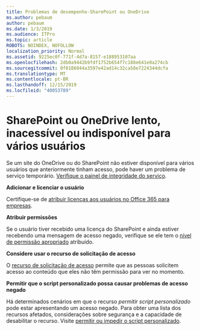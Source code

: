```yaml
---
title: Problemas de desempenho-SharePoint ou OneDrive
ms.author: pebaum
author: pebaum
ms.date: 1/3/2019
ms.audience: ITPro
ms.topic: article
ROBOTS: NOINDEX, NOFOLLOW
localization_priority: Normal
ms.assetid: 9225ec0f-771f-4d7a-8157-e188953107aa
ms.openlocfilehash: 2db0a9442b9fdf1752b654f7c188e641e0a274cb
ms.sourcegitcommit: 0f0186044a3597e42ad14c32ca58e7224344dcfa
ms.translationtype: MT
ms.contentlocale: pt-BR
ms.lasthandoff: 12/15/2019
ms.locfileid: "40053789"
---
```

# <a name="sharepoint-or-onedrive-slow-inaccessible-or-unavailable-for-multiple-users"></a>SharePoint ou OneDrive lento, inacessível ou indisponível para vários usuários

Se um site do OneDrive ou do SharePoint não estiver disponível para vários usuários que anteriormente tinham acesso, pode haver um problema de serviço temporário. [Verifique o painel de integridade do serviço](https://portal.office.com/adminportal/home#/servicehealth).

**Adicionar e licenciar o usuário**

Certifique-se de [atribuir licenças aos usuários no Office 365 para empresas](https://docs.microsoft.com/office365/admin/subscriptions-and-billing/assign-licenses-to-users?view=o365-worldwide&amp;tabs=One).


**Atribuir permissões**

Se o usuário tiver recebido uma licença do SharePoint e ainda estiver recebendo uma mensagem de acesso negado, verifique se ele tem o [nível de permissão apropriado](https://docs.microsoft.com/sharepoint/understanding-permission-levels) atribuído.

**Considere usar o recurso de solicitação de acesso**

O [recurso de solicitação de acesso](https://support.office.com/article/Set-up-and-manage-access-requests-94B26E0B-2822-49D4-929A-8455698654B3) permite que as pessoas solicitem acesso ao conteúdo que eles não têm permissão para ver no momento.

**Permitir que o script personalizado possa causar problemas de acesso negado**

Há determinados cenários em que o recurso *permitir script personalizado* pode estar apresentando um acesso negado. Para obter uma lista dos recursos afetados, considerações sobre segurança e a capacidade de desabilitar o recurso. Visite [permitir ou impedir o script personalizado](https://docs.microsoft.com/sharepoint/allow-or-prevent-custom-script).

